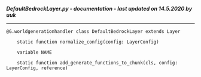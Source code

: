 ***DefaultBedrockLayer.py - documentation - last updated on 14.5.2020 by uuk***
___

    @G.worldgenerationhandler class DefaultBedrockLayer extends Layer

        static function normalize_config(config: LayerConfig)

        variable NAME

        static function add_generate_functions_to_chunk(cls, config: LayerConfig, reference)